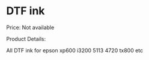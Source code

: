 # DTF ink

Price: Not available

Product Details:

All DTF ink for epson xp600 i3200 5113 4720 tx800 etc